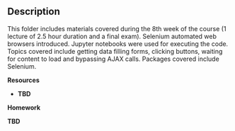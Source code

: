 ## Description
This folder includes materials covered during the 8th week of the course (1 lecture of 2.5 hour duration and a final exam). Selenium automated web browsers introduced. Jupyter notebooks were used for executing the code. Topics covered include getting data filling forms, clicking buttons, waiting for content to load and bypassing AJAX calls. Packages covered include Selenium.

**Resources**
- **TBD**

**Homework**

**TBD**
